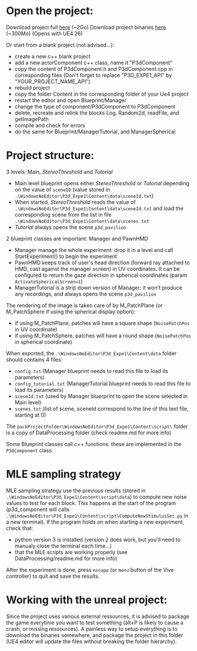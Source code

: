# Open the project:

Download project full [here](https://drive.google.com/file/d/1TRB8mbDN4n1Vy9b0KTbXfPOhJEo_GYa_/view?usp=sharing) (~2Go)
Download project binaries [here](TODO) (~300Mo)
(Opens with UE4.26)

Or start from a blank project (not advised...):

* create a new c++ blank project
* add a new actorComponent c++ class, name it "P3dComponent"
* copy the content of P3dComponent.h and P3dComponent.cpp in corresponding files (Don't forget to replace "P3D_EXPE1_API" by "YOUR_PROJECT_NAME_API").
* rebuild project
* copy the folder Content in the corresponding folder of your Ue4 project
* restart the editor and open Blueprint/Manager
* change the type of component/P3dComponent to P3dComponent
* delete, recreate and relink the blocks Log, Random2d, readFile, and getImagePath
* compile and check for errors
* do the same for Blueprint/ManagerTutorial, and ManagerSpherical 

# Project structure:

3 levels: Main, *StereoThreshold* and *Tutorial*
* Main level blueprint opens either *StereoThreshold* or *Tutorial* depending on the value of ```sceneID``` (value stored in ```.\WindowsNoEditor\P3d_Expe1\Content\data\sceneId.txt```)
* When started, *StereoThreshold* reads the value of ```.\WindowsNoEditor\P3d_Expe1\Content\data\sceneId.txt``` and load the corresponding scene from the list in file ```.\WindowsNoEditor\P3d_Expe1\Content\data\scenes.txt```
* *Tutorial* always opens the scene ```p3d_pavilion```

2 blueprint classes are important: Manager and PawnHMD
* Manager manage the whole experiment: drop it in a level and call StartExperiment() to begin the experiment
* PawnHMD keeps track of user's head direction (forward ray attached to HMD, cast against the manager screen) in UV coordinates. It can be configured to return the gaze direction in spherical coordinates (param ```ActivateSphericalScreen=1```)
* ManagerTutorial is a strip down version of Manager: it won't produce any recordings, and always opens the scene ```p3d_pavilion```

The rendering of the image is taken care of by M_PatchPlane (or M_PatchSphere if using the spherical display option): 
* if using M_PatchPlane, patches will have a square shape (```NoisePatchPos``` in UV coordinate)
* if using M_PatchSphere, patches will have a round shape (```NoisePatchPos``` in spherical coordinate)

When exported, the ```.\WindowsNoEditor\P3d_Expe1\Content\data``` folder should contains 4 files:
* ```config.txt``` (Manager blueprint needs to read this file to load its parameters)
* ```config_tutorial.txt``` (ManagerTutorial blueprint needs to read this file to load its parameters)
* ```sceneId.txt``` (used by Manager bluerprint to open the scene selected in Main level)
* ```scenes.txt``` (list of scene, sceneId correspond to the line of this text file, starting at 0)

The ```packProjectFolder\WindowsNoEditor\P3d_Expe1\Content\script\``` folder is a copy of DataProcessing folder (check readme.md for more info)

Some Blueprint classes call c++ functions: these are implemented in the ```P3dComponent``` class

# MLE sampling strategy

MLE sampling strategy use the previous results (stored in ```.\WindowsNoEditor\P3d_Expe1\Content\script\data```) to compute new noise values to test for each block. This happens at the start of the program (p3d_component will calls ```.\WindowsNoEditor\P3d_Expe1\Content\script\ComputeNewStimulusSet.py``` in a new terminal). If the program holds on when starting a new experiment, check that:
* python version 3 is installed (version 2 does work, but you'll need to manualy close the terminal each time...)
* that the MLE scripts are working properly (see DataProcessing/readme.md for more info)

After the experiment is done, press ```escape``` (or ```menu``` button of the Vive controller) to quit and save the results. 

# Working with the unreal project:

Since the project uses various external ressources, it is advised to package the game everytime you want to test something (alt+P is likely to cause a crash, or missing ressources). A painless way to setup everything is to download the binaries somewhere, and package the project in this folder (UE4 editor will update the files without breaking the folder hierarchy).




